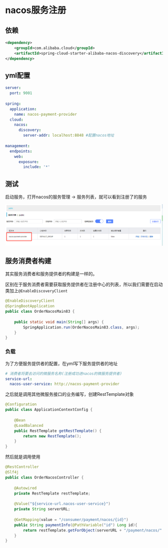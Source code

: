 # nacos服务注册

## 依赖

```xml
<dependency>
    <groupId>com.alibaba.cloud</groupId>
    <artifactId>spring-cloud-starter-alibaba-nacos-discovery</artifactId>
</dependency>
```



## yml配置

```yml
server:
  port: 9001

spring:
  application:
    name: nacos-payment-provider
  cloud:
    nacos:
      discovery:
        server-addr: localhost:8848 #配置nacos地址

management:
  endpoints:
    web:
      exposure:
        include: '*'
```



## 测试

启动服务，打开nacos的服务管理 -> 服务列表，就可以看到注册了的服务

![](./img/image-20210117224542891.png)



## 服务消费者构建

其实服务消费者和服务提供者的构建是一样的。

区别在于服务消费者需要获取服务提供者在注册中心的列表，所以我们需要在启动类加上`@EnableDiscoveryClient`

```java
@EnableDiscoveryClient
@SpringBootApplication
public class OrderNacosMain83 {

    public static void main(String[] args) {
        SpringApplication.run(OrderNacosMain83.class, args);
    }
}
```



### 负载

为了方便服务提供者的配置，在yml写下服务提供者的地址

```yml
# 消费者将要去访问的微服务名称(注册成功进nacos的微服务提供者)
service-url:
  nacos-user-service: http://nacos-payment-provider
```



之后就是调用其他微服务接口的业务编写，创建RestTemplate对象

```java
@Configuration
public class ApplicationContextConfig {

    @Bean
    @LoadBalanced
    public RestTemplate getRestTemplate() {
        return new RestTemplate();
    }
}
```

然后就是调用使用

```java
@RestController
@Slf4j
public class OrderNacosController {

    @Autowired
    private RestTemplate restTemplate;

    @Value("${service-url.nacos-user-service}")
    private String serverURL;

    @GetMapping(value = "/consumer/payment/nacos/{id}")
    public String paymentInfo(@PathVariable("id") Long id){
        return restTemplate.getForObject(serverURL + "/payment/nacos/" + id, String.class );
    }
}
```